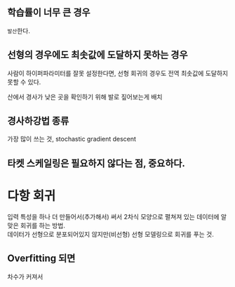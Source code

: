 ## 학습률이 너무 큰 경우
`발산`한다.

## 선형의 경우에도 최솟값에 도달하지 못하는 경우
사람이 하이퍼파라미터를 잘못 설정한다면, 선형 회귀의 경우도 전역 최솟값에 도달하지 못할 수 있다.  

산에서 경사가 낮은 곳을 확인하기 위해 발로 짚어보는게 배치

## 경사하강법 종류
가장 많이 쓰는 것, stochastic gradient descent

## 타켓 스케일링은 필요하지 않다는 점, 중요하다.

# 다항 회귀
입력 특성을 하나 더 만들어서(추가해서) 써서 2차식 모양으로 펼쳐져 있는 데이터에 알맞은 회귀를 하는 방법.  
데이터가 선형으로 분포되어있지 않지만(비선형) 선형 모델링으로 회귀를 푸는 것.
## Overfitting 되면
차수가 커져서 